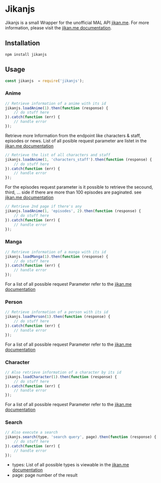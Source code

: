 Jikanjs
=======

Jikanjs is a small Wrapper for the unofficial MAL API [jikan.me](https://github.com/jikan-me/jikan). For more information, please visit the [jikan.me documentation](https://jikan.me/docs).

## Installation

`npm install jikanjs`

## Usage

```javascript
const jikanjs  = require('jikanjs');
```

### Anime

```javascript
// Retrieve information of a anime with its id
jikanjs.loadAnime(1).then(function (response) {
    // do stuff here
}).catch(function (err) {
    // handle error
});
```

Retrieve more Information from the endpoint like characters & staff, episodes or news. List of all posible request parameter are listet in the [jikan.me documentation](https://jikan.docs.apiary.io/#reference/0/anime)

```javascript
// Retrieve the list of all characters and staff
jikanjs.loadAnime(1, 'characters_staff').then(function (response) {
    // do stuff here
}).catch(function (err) {
    // handle error
});
```

For the episodes request parameter is it possible to retrieve the secound, third, ... side if there are more than 100 episodes are paginated. see [jikan.me documentation](https://jikan.docs.apiary.io/#reference/0/anime)

```javascript
// Retrieve 2nd page if there's any
jikanjs.loadAnime(1, 'episodes', 2).then(function (response) {
    // do stuff here
}).catch(function (err) {
    // handle error
});
```

### Manga

```javascript
// Retrieve information of a manga with its id
jikanjs.loadManga(1).then(function (response) {
    // do stuff here
}).catch(function (err) {
    // handle error
});
```

For a list of all possible request Parameter refer to the [jikan.me documentation](https://jikan.docs.apiary.io/#reference/0/manga)

### Person

```javascript
// Retrieve information of a person with its id
jikanjs.loadPerson(1).then(function (response) {
    // do stuff here
}).catch(function (err) {
    // handle error
});
```

For a list of all possible request Parameter refer to the [jikan.me documentation](https://jikan.docs.apiary.io/#reference/0/person)

### Character

```javascript
// Also retrieve information of a character by its id
jikanjs.loadCharacter(1).then(function (response) {
    // do stuff here
}).catch(function (err) {
    // handle error
});
```

For a list of all possible request Parameter refer to the [jikan.me documentation](https://jikan.docs.apiary.io/#reference/0/character)

### Search

```javascript
// Also execute a search
jikanjs.search(type, 'search query', page).then(function (response) {
    // do stuff here
}).catch(function (err) {
    // handle error
});
```

* types: List of all possible types is viewable in the [jikan.me documentation](https://jikan.docs.apiary.io/#reference/0/search)
* page: page number of the result